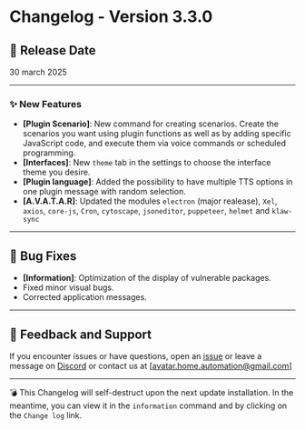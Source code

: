 # Changelog - Version 3.3.0

## 📅 Release Date
30 march 2025

---

### ✨ New Features
- **[Plugin Scenario]**: New command for creating scenarios. Create the scenarios you want using plugin functions as well as by adding specific JavaScript code, and execute them via voice commands or scheduled programming.
- **[Interfaces]**: New `theme` tab in the settings to choose the interface theme you desire.
- **[Plugin language]**: Added the possibility to have multiple TTS options in one plugin message with random selection.
- **[A.V.A.T.A.R]**: Updated the modules  `electron` (major realease), `Xel`, `axios`, `core-js`, `Cron`, `cytoscape`, `jsoneditor`, `puppeteer`, `helmet` and `klaw-sync`


---

## 🐞 Bug Fixes
- **[Information]**: Optimization of the display of vulnerable packages.
- Fixed minor visual bugs.  
- Corrected application messages.

---

## 📩 Feedback and Support
If you encounter issues or have questions, open an [issue](https://github.com/Avatar-Home-Automation/A.V.A.T.A.R-Server/issues) or leave a message on [Discord](https://discord.gg/CkJ7swNXYb) or contact us at [avatar.home.automation@gmail.com]

---

💣 This Changelog will self-destruct upon the next update installation. In the meantime, you can view it in the `information` command and by clicking on the `Change log` link.

<br><br>